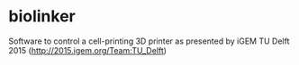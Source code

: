 # biolinker
Software to control a cell-printing 3D printer as presented by iGEM TU Delft 2015 (http://2015.igem.org/Team:TU_Delft)

